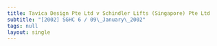 ```yaml
---
title: Tavica Design Pte Ltd v Schindler Lifts (Singapore) Pte Ltd
subtitle: "[2002] SGHC 6 / 09\_January\_2002"
tags: null
layout: single
---
```


